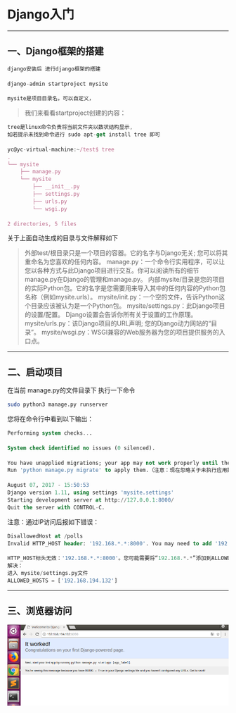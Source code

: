 Django入门
===

---

## 一、Django框架的搭建


```js
django安装后 进行django框架的搭建

django-admin startproject mysite

mysite是项目目录名，可以自定义，
```

> 我们来看看startproject创建的内容：

```js
tree是linux命令负责将当前文件夹以数状结构显示,
如若提示未找到命令进行 sudo apt-get install tree 即可

yc@yc-virtual-machine:~/test$ tree
.
└── mysite
    ├── manage.py
    └── mysite
        ├── __init__.py
        ├── settings.py
        ├── urls.py
        └── wsgi.py

2 directories, 5 files
```

关于上面自动生成的目录与文件解释如下

> 外部test/根目录只是一个项目的容器。它的名字与Django无关; 您可以将其重命名为您喜欢的任何内容。
> manage.py：一个命令行实用程序，可以让您以各种方式与此Django项目进行交互。你可以阅读所有的细节 manage.py在Django的管理和manage.py。
> 内部mysite/目录是您的项目的实际Python包。它的名字是您需要用来导入其中的任何内容的Python包名称（例如mysite.urls）。
> mysite/init.py：一个空的文件，告诉Python这个目录应该被认为是一个Python包。
> mysite/settings.py：此Django项目的设置/配置。 Django设置会告诉你所有关于设置的工作原理。
> mysite/urls.py：该Django项目的URL声明; 您的Django动力网站的“目录”。
> mysite/wsgi.py：WSGI兼容的Web服务器为您的项目提供服务的入口点。

---

## 二、启动项目

在当前 manage.py的文件目录下 执行一下命令

```bash
sudo python3 manage.py runserver
```

您将在命令行中看到以下输出：

```sql
Performing system checks...

System check identified no issues (0 silenced).

You have unapplied migrations; your app may not work properly until they are applied.
Run 'python manage.py migrate' to apply them.（注意：现在忽略关于未执行应用数据库迁移的警告）

August 07, 2017 - 15:50:53
Django version 1.11, using settings 'mysite.settings'
Starting development server at http://127.0.0.1:8000/
Quit the server with CONTROL-C.
```

注意：通过IP访问后报如下错误：

```sql
DisallowedHost at /polls
Invalid HTTP_HOST header: '192.168.*.*:8000'. You may need to add '192.168.*.*' to ALLOWED_HOSTS.

HTTP_HOST标头无效：'192.168.*.*:8000'。您可能需要将“192.168.*.*”添加到ALLOWED_HOSTS
解决：
进入 mysite/settings.py文件
ALLOWED_HOSTS = ['192.168.194.132']
```

---

## 三、浏览器访问

![](../images/1.PNG)